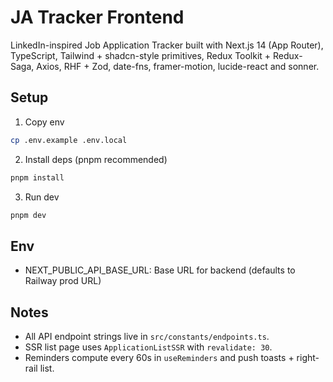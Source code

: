 # JA Tracker Frontend

LinkedIn-inspired Job Application Tracker built with Next.js 14 (App Router), TypeScript, Tailwind + shadcn-style primitives, Redux Toolkit + Redux-Saga, Axios, RHF + Zod, date-fns, framer-motion, lucide-react and sonner.

## Setup

1. Copy env

```sh
cp .env.example .env.local
```

2. Install deps (pnpm recommended)

```sh
pnpm install
```

3. Run dev

```sh
pnpm dev
```

## Env

- NEXT_PUBLIC_API_BASE_URL: Base URL for backend (defaults to Railway prod URL)

## Notes

- All API endpoint strings live in `src/constants/endpoints.ts`.
- SSR list page uses `ApplicationListSSR` with `revalidate: 30`.
- Reminders compute every 60s in `useReminders` and push toasts + right-rail list.
